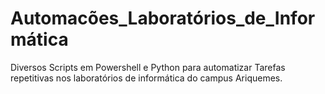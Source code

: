 # Automacões_Laboratórios_de_Informática
Diversos Scripts em Powershell e Python para automatizar Tarefas repetitivas nos laboratórios de informática do campus Ariquemes.
